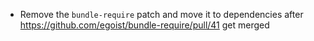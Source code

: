 - Remove the `bundle-require` patch and move it to dependencies after https://github.com/egoist/bundle-require/pull/41 get merged
